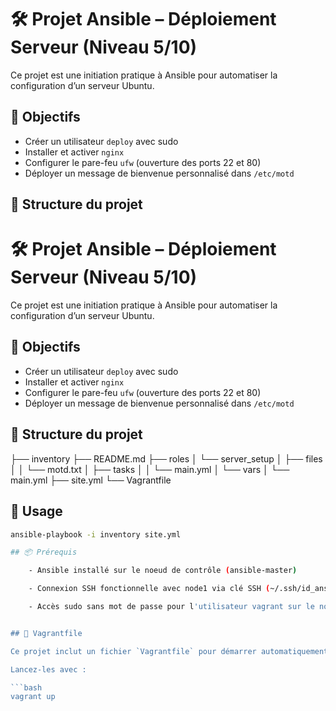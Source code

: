 # 🛠️ Projet Ansible – Déploiement Serveur (Niveau 5/10)

Ce projet est une initiation pratique à Ansible pour automatiser la configuration d’un serveur Ubuntu.

## 🚀 Objectifs

- Créer un utilisateur `deploy` avec sudo
- Installer et activer `nginx`
- Configurer le pare-feu `ufw` (ouverture des ports 22 et 80)
- Déployer un message de bienvenue personnalisé dans `/etc/motd`

## 📁 Structure du projet

# 🛠️ Projet Ansible – Déploiement Serveur (Niveau 5/10)

Ce projet est une initiation pratique à Ansible pour automatiser la configuration d’un serveur Ubuntu.

## 🚀 Objectifs

- Créer un utilisateur `deploy` avec sudo
- Installer et activer `nginx`
- Configurer le pare-feu `ufw` (ouverture des ports 22 et 80)
- Déployer un message de bienvenue personnalisé dans `/etc/motd`

## 📁 Structure du projet

├── inventory
├── README.md
├── roles
│   └── server_setup
│       ├── files
│       │   └── motd.txt
│       ├── tasks
│       │   └── main.yml
│       └── vars
│           └── main.yml
├── site.yml
└── Vagrantfile

## 🔧 Usage

```bash
ansible-playbook -i inventory site.yml

## 📦 Prérequis

    - Ansible installé sur le noeud de contrôle (ansible-master)

    - Connexion SSH fonctionnelle avec node1 via clé SSH (~/.ssh/id_ansible)

    - Accès sudo sans mot de passe pour l'utilisateur vagrant sur le noeud cible


## 🧱 Vagrantfile

Ce projet inclut un fichier `Vagrantfile` pour démarrer automatiquement les machines virtuelles nécessaires au test du playbook.

Lancez-les avec :

```bash
vagrant up
